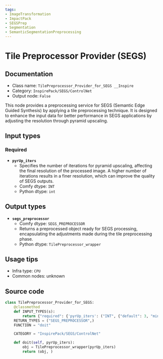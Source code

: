 ```yaml
---
tags:
- ImageTransformation
- ImpactPack
- SEGSPrep
- Segmentation
- SemanticSegmentationPreprocessing
---
```


# Tile Preprocessor Provider (SEGS)
## Documentation
- Class name: `TilePreprocessor_Provider_for_SEGS __Inspire`
- Category: `InspirePack/SEGS/ControlNet`
- Output node: `False`

This node provides a preprocessing service for SEGS (Semantic Edge Guided Synthesis) by applying a tile preprocessing technique. It is designed to enhance the input data for better performance in SEGS applications by adjusting the resolution through pyramid upscaling.
## Input types
### Required
- **`pyrUp_iters`**
    - Specifies the number of iterations for pyramid upscaling, affecting the final resolution of the processed image. A higher number of iterations results in a finer resolution, which can improve the quality of SEGS outputs.
    - Comfy dtype: `INT`
    - Python dtype: `int`
## Output types
- **`segs_preprocessor`**
    - Comfy dtype: `SEGS_PREPROCESSOR`
    - Returns a preprocessed object ready for SEGS processing, encapsulating the adjustments made during the tile preprocessing phase.
    - Python dtype: `TilePreprocessor_wrapper`
## Usage tips
- Infra type: `CPU`
- Common nodes: unknown


## Source code
```python
class TilePreprocessor_Provider_for_SEGS:
    @classmethod
    def INPUT_TYPES(s):
        return {"required": {'pyrUp_iters': ("INT", {"default": 3, "min": 1, "max": 10, "step": 1})}}
    RETURN_TYPES = ("SEGS_PREPROCESSOR",)
    FUNCTION = "doit"

    CATEGORY = "InspirePack/SEGS/ControlNet"

    def doit(self, pyrUp_iters):
        obj = TilePreprocessor_wrapper(pyrUp_iters)
        return (obj, )

```
